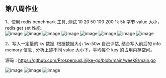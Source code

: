 
## 第八周作业

1、使用 redis benchmark 工具, 测试 10 20 50 100 200 1k 5k 字节 value 大小，redis get set 性能。  
![image](https://github.com/ProsperousLi/jike-go/blob/main/week8/redis-10.png)
![image](https://github.com/ProsperousLi/jike-go/blob/main/week8/redis-20.png)
![image](https://github.com/ProsperousLi/jike-go/blob/main/week8/redis-50.png)
![image](https://github.com/ProsperousLi/jike-go/blob/main/week8/redis-100.png)
![image](https://github.com/ProsperousLi/jike-go/blob/main/week8/redis-200.png)
![image](https://github.com/ProsperousLi/jike-go/blob/main/week8/redis-1k.png)
![image](https://github.com/ProsperousLi/jike-go/blob/main/week8/redis-2k.png)
![image](https://github.com/ProsperousLi/jike-go/blob/main/week8/redis-5k.png)

2、写入一定量的 kv 数据, 根据数据大小 1w-50w 自己评估, 结合写入前后的 info memory 信息  , 分析上述不同 value 大小下，平均每个 key 的占用内存空间。  

源码：https://github.com/ProsperousLi/jike-go/blob/main/week8/main.go

![image](https://github.com/ProsperousLi/jike-go/blob/main/week8/redis-setKey1.png)
![image](https://github.com/ProsperousLi/jike-go/blob/main/week8/redis-setKey2.png)
![image](https://github.com/ProsperousLi/jike-go/blob/main/week8/redis-setKey3.png)
